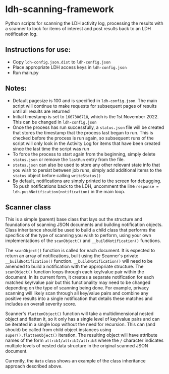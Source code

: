 # ldh-scanning-framework
Python scripts for scanning the LDH activity log, processing the results with a scanner to look for items of interest and post results back to an LDH notification log.

## Instructions for use:
- Copy `ldh-config.json.dist` to `ldh-config.json`
- Place appropriate LDH access keys in `ldh-config.json`
- Run main.py

## Notes:
- Default pagesize is 100 and is specified in `ldh-config.json`. The main script
will continue to make requests for subsequent pages of results until all 
results are returned
- Initial timestamp is set to `1667306718`, which is the 1st November 2022. This
can be changed in `ldh-config.json`
- Once the process has run successfully, a `status.json` file will 
be created that stores the timestamp that the process last began to run. 
This is checked before the process is run again, so subsequent runs of 
the script will only look in the Activity Log for items that have 
been created since the last time the script was run
- To force the process to start again from the beginning, simply 
delete `status.json` or remove the `lastRun` entry from the file.
- `status.json` can also be used to store any other relevant state info that 
you wish to persist between job runs, simply add additional items to the 
`status` object before calling `writeStatus()`
- By default, notifications are simply printed to the screen for debugging. 
To push notifications back to the LDH, uncomment the line
`response = ldh.pushNotification(notification)` in the main loop.

## Scanner class
This is a simple (parent) base class that lays out the structure and foundations of scanning 
JSON documents and building notification objects. Class inheritance should be used to build 
a child class that performs the specifics of the type of scanning you wish to perform, using 
your own implementations of the `scanObject()` and `__buildNotification()` functions.

The `scanObject()` function is called for each document. It is expected to return 
an array of notifications, built using the Scanner's 
private `__buildNotification()` function. `__buildNotification()` will need
to be amended to build a notification with the appropriate structure.
The `scanObject()` function loops through each key/value 
pair within the document. In its current form, it creates a separate 
notification for each matched key/value pair but this functionality may need to
be changed depending on the type of scanning being done. For example, 
privacy scanning will likely scan through all key/value pairs and combine 
any positive results into a single notification that details these matches 
and includes an overall severity score.

Scanner's `flattenObject()` function will take a multidimensional nested object and flatten 
it, so it only has a single level of key/value pairs and can be iterated in a single loop 
without the need for recursion. This can (and should) be called from child object 
instances using `super().flattenObject()` iteration. The resulting object will have attribute 
names of the form `attrib1/attrib2/attrib3` where the `/` character indicates multiple 
levels of nested data structure in the original scanned JSON document.

Currently, the `Hate` class shows an example of the class inheritance approach 
described above.